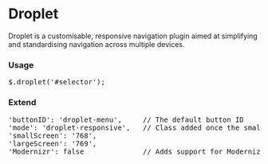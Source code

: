 Droplet
=======

Droplet is a customisable, responsive navigation plugin aimed at simplifying and standardising navigation across multiple devices.

<h3>Usage</h3>
<pre>$.droplet('#selector');</pre>

<h3>Extend</h3>

<pre>
'buttonID': 'droplet-menu',		// The default button ID
'mode': 'droplet-responsive',	// Class added once the smaller breakpoint has been reached
'smallScreen': '768',
'largeScreen': '769',
'Modernizr': false				// Adds support for Modernizr Media Queries (recommended)
</pre>